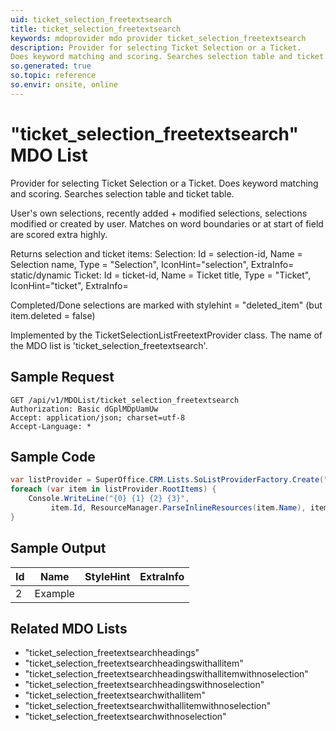```yaml
---
uid: ticket_selection_freetextsearch
title: ticket_selection_freetextsearch
keywords: mdoprovider mdo provider ticket_selection_freetextsearch
description: Provider for selecting Ticket Selection or a Ticket.
Does keyword matching and scoring. Searches selection table and ticket table.
so.generated: true
so.topic: reference
so.envir: onsite, online
---
```


# "ticket_selection_freetextsearch" MDO List
Provider for selecting Ticket Selection or a Ticket.
Does keyword matching and scoring. Searches selection table and ticket table.

User's own selections, recently added + modified selections, selections modified or created by user.
Matches on word boundaries or at start of field are scored extra highly.

Returns selection and ticket items:
Selection: Id = selection-id, Name = Selection name, Type = "Selection", IconHint="selection", ExtraInfo= static/dynamic
Ticket: Id = ticket-id, Name = Ticket title, Type = "Ticket", IconHint="ticket", ExtraInfo=

Completed/Done selections are marked with stylehint = "deleted_item" (but item.deleted = false)

Implemented by the <see cref="T:SuperOffice.CRM.Lists.TicketSelectionListFreetextProvider">TicketSelectionListFreetextProvider</see> class.
The name of the MDO list is 'ticket_selection_freetextsearch'.




## Sample Request

```http!
GET /api/v1/MDOList/ticket_selection_freetextsearch
Authorization: Basic dGplMDpUamUw
Accept: application/json; charset=utf-8
Accept-Language: *

```

## Sample Code
```cs
var listProvider = SuperOffice.CRM.Lists.SoListProviderFactory.Create("ticket_selection_freetextsearch", forceFlatList: true);
foreach (var item in listProvider.RootItems) {
    Console.WriteLine("{0} {1} {2} {3}", 
         item.Id, ResourceManager.ParseInlineResources(item.Name), item.StyleHint, item.ExtraInfo);
}
```

## Sample Output

|Id   | Name  |StyleHint|ExtraInfo |
| --- | ----- | ------- | -------- |
| 2 | Example | | |


## Related MDO Lists

* "ticket_selection_freetextsearchheadings"
* "ticket_selection_freetextsearchheadingswithallitem"
* "ticket_selection_freetextsearchheadingswithallitemwithnoselection"
* "ticket_selection_freetextsearchheadingswithnoselection"
* "ticket_selection_freetextsearchwithallitem"
* "ticket_selection_freetextsearchwithallitemwithnoselection"
* "ticket_selection_freetextsearchwithnoselection"
